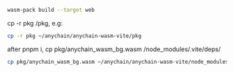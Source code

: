 ```sh
wasm-pack build --target web
```

cp -r pkg <dest-project>/pkg, e.g:
```sh
cp -r pkg ~/anychain/anychain-wasm-vite/pkg
```

after pnpm i, cp pkg/anychain_wasm_bg.wasm <dest-project>/node_modules/.vite/deps/  
```sh
cp pkg/anychain_wasm_bg.wasm ~/anychain/anychain-wasm-vite/node_modules/.vite/deps/
```
